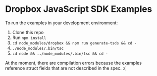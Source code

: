 # Dropbox JavaScript SDK Examples

To run the examples in your development environment:

1. Clone this repo
2. Run `npm install`
3. `cd node_modules/dropbox && npm run generate-tsds && cd -`
4. `./node_modules/.bin/tsc`
5. `cd node && ../node_modules/.bin/tsc && cd -`

At the moment, there are compilation errors because the examples reference struct fields that are not described in the spec. :(
